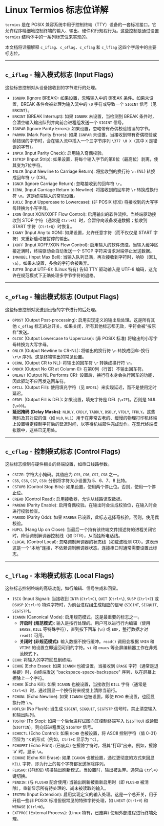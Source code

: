 # Linux Termios 标志位详解

`termios` 是在 POSIX 兼容系统中用于控制终端（TTY）设备的一套标准接口。它允许程序精细地控制终端的输入、输出、硬件和行规程行为。这些控制是通过设置 `termios` 结构体中的一系列标志位来实现的。

本文档将详细解释 `c_iflag`、`c_oflag`、`c_cflag` 和 `c_lflag` 这四个字段中的主要标志位。

---

## `c_iflag` - 输入模式标志 (Input Flags)

这些标志控制对从设备接收到的字节进行的处理。

*   `IGNBRK` (Ignore BREAK): 如果设置，忽略输入中的 BREAK 条件。如果未设置，BREAK 条件会被处理为输入流中的 `\0` 字符或导致一个 `SIGINT` 信号（见 `BRKINT`）。
*   `BRKINT` (BREAK Interrupt): 如果 `IGNBRK` 未设置，当检测到 BREAK 条件时，会清空输入输出队列并向前台进程组发送一个 `SIGINT` 信号。
*   `IGNPAR` (Ignore Parity Errors): 如果设置，忽略带有奇偶校验错误的字节。
*   `PARMRK` (Mark Parity Errors): 如果 `IGNPAR` 未设置，当接收到带有奇偶校验或帧错误的字节时，会在输入流中插入一个三字节序列 `\377 \0 X`（其中 `X` 是错误的字节）。
*   `INPCK` (Input Parity Check): 启用输入奇偶校验。
*   `ISTRIP` (Input Strip): 如果设置，将每个输入字节的第8位（最高位）剥离，使其变为7位字符。
*   `INLCR` (Input Newline to Carriage Return): 将接收到的换行符 `\n` (NL) 转换成回车符 `\r` (CR)。
*   `IGNCR` (Ignore Carriage Return): 忽略接收到的回车符 `\r`。
*   `ICRNL` (Input Carriage Return to Newline): 将接收到的回车符 `\r` 转换成换行符 `\n`。这是终端输入的常见设置。
*   `IUCLC` (Input Uppercase to Lowercase): (非 POSIX 标准) 将接收到的大写字母转换为小写字母。
*   `IXON` (Input XON/XOFF Flow Control): 启用输出的软件流控。当终端驱动接收到 STOP 字符（通常是 `Ctrl+S`）时，会暂停向设备发送数据；接收到 START 字符（`Ctrl+Q`）时恢复。
*   `IXANY` (Input Any to XON): 如果设置，允许任意字符（而不仅仅是 START 字符）来重新启动被暂停的输出。
*   `IXOFF` (Input XOFF/XON Flow Control): 启用输入的软件流控。当输入缓冲区接近满时，终端驱动会自动发送一个 STOP 字符来请求对端停止发送数据。
*   `IMAXBEL` (Input Max Bell): 当输入队列已满，再次接收到字符时，响铃（BEL, `\a`）。如果未设置，多余的字符会被丢弃。
*   `IUTF8` (Input UTF-8): (Linux 特有) 告知 TTY 驱动输入是 UTF-8 编码，这允许在规范模式下正确处理多字节字符的退格。

---

## `c_oflag` - 输出模式标志 (Output Flags)

这些标志控制对发送到设备的字节进行的后处理。

*   `OPOST` (Output Post-processing): 启用实现定义的输出后处理。这是所有其他 `c_oflag` 标志的总开关。如果关闭，所有其他标志都无效，字符会被“按原样”发送。
*   `OLCUC` (Output Lowercase to Uppercase): (非 POSIX 标准) 将输出的小写字母转换为大写字母。
*   `ONLCR` (Output Newline to CR-NL): 将输出的换行符 `\n` 转换成回车-换行 `\r\n` 序列。这是终端输出的常见设置。
*   `OCRNL` (Output CR to NL): 将输出的回车符 `\r` 转换成换行符 `\n`。
*   `ONOCR` (Output No CR at Column 0): 在第0列（行首）不输出回车符。
*   `ONLRET` (Output NL Performs CR): 设置后，换行符本身会执行回车的功能，因此驱动不应再发送回车符。
*   `OFILL` (Output Fill): 使用填充字符（见 `OFDEL`）来实现延迟，而不是使用定时延迟。
*   `OFDEL` (Output Fill is DEL): 如果设置，填充字符是 DEL (`\x7F`)。否则是 NUL (`\x00`)。
*   **延迟掩码 (Delay Masks)**: `NLDLY`, `CRDLY`, `TABDLY`, `BSDLY`, `VTDLY`, `FFDLY`。这些掩码及其对应的值（如 `NL0`, `NL1`）用于在非常古老的、缓慢的物理打印机终端上设置特定控制字符后的延迟时间，以等待机械部件完成动作。在现代终端模拟器中，这些已无用处。

---

## `c_cflag` - 控制模式标志 (Control Flags)

这些标志控制与硬件相关的终端设置，如串口线路参数。

*   `CSIZE`: 字符大小掩码。其值应为 `CS5`, `CS6`, `CS7`, `CS8` 之一。
*   `CS5`, `CS6`, `CS7`, `CS8`: 分别将字符大小设置为 5、6、7、8 比特。
*   `CSTOPB` (Control Stop Bits): 如果设置，使用两个停止位。否则，使用一个停止位。
*   `CREAD` (Control Read): 启用接收器，允许从线路读取数据。
*   `PARENB` (Parity Enable): 启用奇偶校验。在输出时会生成校验位，在输入时会进行校验检查。
*   `PARODD` (Parity Odd): 如果 `PARENB` 已设置，此标志选择奇校验。否则，使用偶校验。
*   `HUPCL` (Hang Up on Close): 当最后一个持有该终端文件描述符的进程关闭它时，降低调制解调器控制线（如 DTR），从而挂断电话线。
*   `CLOCAL` (Control Local): 忽略调制解调器的状态线（如载波检测 CD）。这表示这是一个“本地”连接，不依赖调制解调器状态。连接串口时通常需要设置此标志。

---

## `c_lflag` - 本地模式标志 (Local Flags)

这些标志控制终端的高级功能，如行编辑、信号生成和回显。

*   `ISIG` (Input Signal): 当接收到 `INTR` (`Ctrl+C`), `QUIT` (`Ctrl+\`), `SUSP` (`Ctrl+Z`) 或 `DSUSP` (`Ctrl+Y`) 特殊字符时，为前台进程组生成相应的信号 (`SIGINT`, `SIGQUIT`, `SIGTSTP`)。
*   `ICANON` (Canonical Mode): 启用规范模式。这是最重要的标志之一。
    *   **开启时 (规范模式)**: 输入是按行处理的。用户可以进行行内编辑（使用 `ERASE`, `KILL` 等特殊字符），直到按下回车 (`\n`) 或 `EOF`，整行数据才对 `read()` 可用。
    *   **关闭时 (非规范模式)**: 输入数据不按行缓冲。`read()` 调用会根据 `VMIN` 和 `VTIME` 的设置立即返回可用的字符。`vi` 和 `emacs` 等全屏编辑器工作在非规范模式下。
*   `ECHO`: 将输入的字符回显到终端。
*   `ECHOE` (Echo Erase): 如果 `ICANON` 也被设置，当接收到 `ERASE` 字符（通常是退格键）时，向终端发送 "backspace-space-backspace" 序列，以在屏幕上擦除上一个字符。
*   `ECHOK` (Echo Kill): 如果 `ICANON` 也被设置，当接收到 `KILL` 字符（通常是 `Ctrl+U`）时，通过回显一个换行符来视觉上清除当前行。
*   `ECHONL` (Echo Newline): 如果 `ICANON` 也被设置，即使 `ECHO` 未设置，也回显换行符 `\n`。
*   `NOFLSH` (No Flush): 当生成 `SIGINT`, `SIGQUIT`, `SIGTSTP` 信号时，禁止清空输入和输出队列。
*   `TOSTOP` (To Stop): 如果一个后台进程试图向其控制终端写入 (`SIGTTOU`) 或读取 (`SIGTTIN`)，则向该进程发送 `SIGSTOP` 信号。
*   `ECHOCTL` (Echo Control): 如果 `ECHO` 也被设置，将 ASCII 控制字符（值 0-31）回显为 `^X` 的形式（例如，`Ctrl+C` 显示为 `^C`）。
*   `ECHOPRT` (Echo Print): (已废弃) 在擦除字符时，将其“打印”出来。例如，擦除 'a' 时，显示 `\a`。
*   `ECHOKE` (Echo Kill Erase): 如果 `ICANON` 也被设置，通过更彻底的方式来回显 `KILL` 字符，即为行上的每个字符都发送擦除序列。
*   `FLUSHO`: (非标准) 切换输出刷新模式。当设置时，输出被丢弃。通常由 `Ctrl+O` 键切换。
*   `PENDIN`: (与 `FLUSHO` 配合使用) 当输出刷新被重新启用时（即 `FLUSHO` 被清除），重新显示所有待处理的、尚未被读取的输入。
*   `IEXTEN` (Input Extension): 启用实现定义的输入处理。这是一个总开关，用于开启一些非 POSIX 标准但很常见的特殊字符处理，如 `LNEXT` (`Ctrl+V`) 和 `WERASE` (`Ctrl+W`)。
*   `EXTPROC` (External Process): (Linux 特有，已废弃) 使用外部进程进行终端处理。
